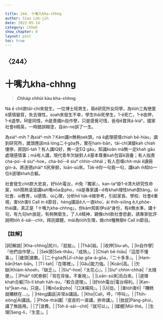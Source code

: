 ```yaml
---

title: 244. 十嘴九kha-chhng
author: Siau Lah-jih
date: 2022-05-14
category: chheh
show_chapter: 0
layout: post
toc: true
---
```

  
## 〈244〉
# 十嘴九kha-chhng
>**Chha̍p chhùi kàu kha-chhng**

Ná ē chit款tāi-chì來發生，一位博士班男生，兩ê研究所女同學，為tio̍h三角戀愛ê感情變質，失去理性，soah來發生不幸，學生thâi死學生，1-ê死亡，1-ê收押，1-ê退學。M̄是同情，m̄是責備in自作孽，只是感覺可惜，爸母ê寶貝á-kiáⁿ，國家社會ê精英，一時錯誤糊塗，自án-ne誤了一生。

為siáⁿ-mih？為siáⁿ-mih？Kám講in無夠sek頭，ná ē處理感情chiah bē-hiáu，讀到研究所，歲頭應該mā lóng二十gŏa外，實在ham-bān，tāi-chì演變kah chiah悽慘，原因tī-tah？有人講IQ好，無一定EQ gâu，知識koân mā無一定khah gâu處理感情事；mā有人講，現代青年欠缺對人ê基本尊重kah包容ê涵養；有人指責cha-po͘--ê siuⁿ-hoe，cha-bó͘--ê siuⁿ chhìn-chhái；有人怨嘆chit-mái ê讀冊gín-á，將道德phāiⁿ tī尻脊骿，loān-sú來。Ta̍k-ê你一句我一句，講kah m̄知tó一位ê道理khah合軀。

社會發生chit款大悲哀，好tio̍h電台，m̄免『獨家』，kan-taⁿ掛1-ê清大研究性命案，to̍h鬧熱滾滾講kah嘴nōa全pho，nā是專家講--ê有khah理性khah對tâng，ùi社會、ùi教育，ùi感情、ùi心理，分析hō͘ ta̍k-ê做參考，引起家長、學校、社會ê重視，害to̍h害tī Call in ê節目，hèng講話ê人一直kho͘，ài thi̍h-siông ê人phôe-thài講，真正是「十嘴九kha-chhng」，你kám知影伊siáⁿ身份，有ê無水準，講十句，有九句leh放屁，有夠無衛生，了人ê精神，親像chit款社會悲劇，請專家批評說明to̍h ē-sái--chit，拜託媒體，mài為tio̍h生理，做chit種無聊ê Call in節目。

### 【註解】

|詞|解說|
|Kha-chhng|尻川，『屁股』。|
|Thâi|殺。|
|收押|Siu-ah。|
|In自作孽|『他們自作孽』。|
|Sek頭|Sek-thâu，『成熟』。|
|Chiah bē-hiáu|『這麼不懂事』。|
|歲頭|歲數。|
|二十gŏa外|Jī-cha̍p gŏa-á-gōa，『二十多多』。|
|Ham-bān|Han-bān。|
|Tī-tah|『在哪裡』。|
|Gâu|能力強。|
|Koân|高。|
|欠缺|Khiàm-khoeh，『缺乏』。|
|Siuⁿ-hoe|『太花心』。|
|Siuⁿ chhìn-chhái|『太隨便』。|
|Phāiⁿ tī尻脊骿|『背在背後，不重視』。|
|Loān-sú來|烏白來。|
|道理khah合軀|Tō-lí khah ha̍h-su，『較合道理』。|
|好tio̍h電台|電台得利。|
|Kan-taⁿ|kan-na，只是。|
|嘴nōa全pho|『口沫橫飛』。|
|Ùi|從。|
|害to̍h害tī|『糟糕就糟糕在…』。|
|Hèng講話|非常ài講話。|
|Kho͘|Call，呼，『呼叫』。|
|Thi̍h-siông|Ài講話。|
|Phôe-thài講|『皮皮的一直講，拚命講』。|
|放屁|Pàng-phùi，講了無路用。|
|了|浪費。|
|To̍h ē-sái--chit|『就可以』。|
|媒體|Mûi-thé。|
|生理|Seng-lí，『生意』。|
